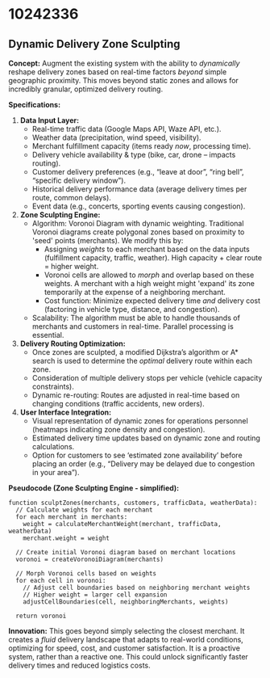# 10242336

## Dynamic Delivery Zone Sculpting

**Concept:** Augment the existing system with the ability to *dynamically* reshape delivery zones based on real-time factors *beyond* simple geographic proximity. This moves beyond static zones and allows for incredibly granular, optimized delivery routing.

**Specifications:**

1.  **Data Input Layer:**
    *   Real-time traffic data (Google Maps API, Waze API, etc.).
    *   Weather data (precipitation, wind speed, visibility).
    *   Merchant fulfillment capacity (items ready *now*, processing time).
    *   Delivery vehicle availability & type (bike, car, drone – impacts routing).
    *   Customer delivery preferences (e.g., “leave at door”, “ring bell”, “specific delivery window”).
    *   Historical delivery performance data (average delivery times per route, common delays).
    *   Event data (e.g., concerts, sporting events causing congestion).
2.  **Zone Sculpting Engine:**
    *   Algorithm: Voronoi Diagram with dynamic weighting. Traditional Voronoi diagrams create polygonal zones based on proximity to 'seed' points (merchants). We modify this by:
        *   Assigning *weights* to each merchant based on the data inputs (fulfillment capacity, traffic, weather). High capacity + clear route = higher weight.
        *   Voronoi cells are allowed to *morph* and overlap based on these weights.  A merchant with a high weight might 'expand' its zone temporarily at the expense of a neighboring merchant.
        *   Cost function: Minimize expected delivery time *and* delivery cost (factoring in vehicle type, distance, and congestion).
    *   Scalability: The algorithm must be able to handle thousands of merchants and customers in real-time. Parallel processing is essential.
3.  **Delivery Routing Optimization:**
    *   Once zones are sculpted, a modified Dijkstra’s algorithm or A* search is used to determine the *optimal* delivery route within each zone.
    *   Consideration of multiple delivery stops per vehicle (vehicle capacity constraints).
    *   Dynamic re-routing: Routes are adjusted in real-time based on changing conditions (traffic accidents, new orders).
4.  **User Interface Integration:**
    *   Visual representation of dynamic zones for operations personnel (heatmaps indicating zone density and congestion).
    *   Estimated delivery time updates based on dynamic zone and routing calculations.
    *   Option for customers to see ‘estimated zone availability’ before placing an order (e.g., “Delivery may be delayed due to congestion in your area”).

**Pseudocode (Zone Sculpting Engine - simplified):**

```
function sculptZones(merchants, customers, trafficData, weatherData):
  // Calculate weights for each merchant
  for each merchant in merchants:
    weight = calculateMerchantWeight(merchant, trafficData, weatherData)
    merchant.weight = weight

  // Create initial Voronoi diagram based on merchant locations
  voronoi = createVoronoiDiagram(merchants)

  // Morph Voronoi cells based on weights
  for each cell in voronoi:
    // Adjust cell boundaries based on neighboring merchant weights
    // Higher weight = larger cell expansion
    adjustCellBoundaries(cell, neighboringMerchants, weights)

  return voronoi
```

**Innovation:** This goes beyond simply selecting the closest merchant. It creates a *fluid* delivery landscape that adapts to real-world conditions, optimizing for speed, cost, and customer satisfaction. It is a proactive system, rather than a reactive one. This could unlock significantly faster delivery times and reduced logistics costs.